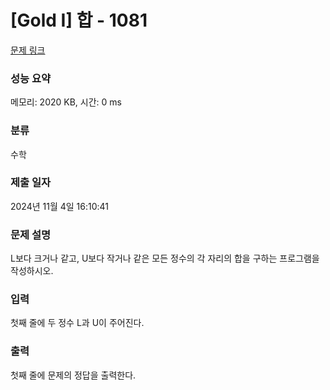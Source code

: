 # [Gold I] 합 - 1081 

[문제 링크](https://www.acmicpc.net/problem/1081) 

### 성능 요약

메모리: 2020 KB, 시간: 0 ms

### 분류

수학

### 제출 일자

2024년 11월 4일 16:10:41

### 문제 설명

<p>L보다 크거나 같고, U보다 작거나 같은 모든 정수의 각 자리의 합을 구하는 프로그램을 작성하시오.</p>

### 입력 

 <p>첫째 줄에 두 정수 L과 U이 주어진다.</p>

### 출력 

 <p>첫째 줄에 문제의 정답을 출력한다.</p>

